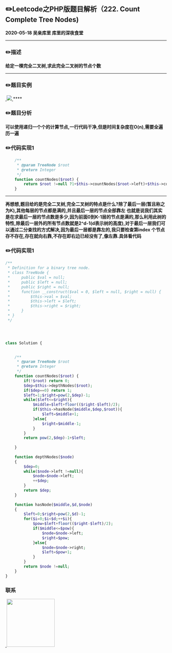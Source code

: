## :pencil2:Leetcode之PHP版题目解析（222. Count Complete Tree Nodes)
**2020-05-18 吴亲库里 库里的深夜食堂**
****
### :pencil2:描述
**给定一棵完全二叉树,求此完全二叉树的节点个数**
****
### :pencil2:题目实例
<a href="https://github.com/wuqinqiang/">
​    <img src="https://github.com/wuqinqiang/Lettcode-php/blob/master/images/222.png">
</a> 
****

### :pencil2:题目分析
**可以使用递归一个个的计算节点,一行代码干净,但是时间复杂度在O(n),需要全遍历一遍**
    
### :pencil2:代码实现1
          
```php
    /**
     * @param TreeNode $root
     * @return Integer
     */
    function countNodes($root) {
        return $root !=null ?1+$this->countNodes($root->left)+$this->countNodes($root->right):0;
    }
```
****

**再想想,题目给的是完全二叉树,完全二叉树的特点是什么?除了最后一层(暂且称之为K),其他每层的节点都是满的,并且最后一层的节点全部靠左**
**也就是说我们其实是在求最后一层的节点数是多少,因为前面0到K-1层的节点是满的,那么利用此树的特性,除最后一层外的所有节点数就是2^d-1(d表示树的高度),对于最后一层我们可以通过二分查找的方式解决,因为最后一层都是靠左的,我只要检查第index 个节点存不存在,存在就向右靠,不存在即右边已经没有了,像左靠.具体看代码**

### :pencil2:代码实现1
```php
/**
 * Definition for a binary tree node.
 * class TreeNode {
 *     public $val = null;
 *     public $left = null;
 *     public $right = null;
 *     function __construct($val = 0, $left = null, $right = null) {
 *         $this->val = $val;
 *         $this->left = $left;
 *         $this->right = $right;
 *     }
 * }
 */




class Solution {
    

    /**
     * @param TreeNode $root
     * @return Integer
     */
    function countNodes($root) {
        if(!$root) return 0;
        $dep=$this->depthNodes($root);
        if($dep==0) return 1;
        $left=1;$right=pow(2,$dep)-1;
        while($left<=$right){
            $middle=$left+floor(($right-$left)/2);
            if($this->hasNode($middle,$dep,$root)){
                $left=$middle+1;
            }else{
                $right=$middle-1;
            }
        }
        return pow(2,$dep)-1+$left;
        
    }
    
    function depthNodes($node)
    {
        $dep=0;
        while($node->left !=null){
            $node=$node->left;
            ++$dep;
        }
        return $dep;
    }
    
    function hasNode($middle,$d,$node)
    {
        $left=0;$right=pow(2,$d)-1;
        for($i=0;$i<$d;++$i){
            $pow=$left+floor(($right-$left)/2);
            if($middle<=$pow){
                $node=$node->left;
                $right=$pow;
            }else{
                $node=$node->right;
                $left=$pow+1;
            }
        }
        return $node !=null;
    }
}
```

### 联系

<a href="https://github.com/wuqinqiang/">
​    <img src="https://github.com/wuqinqiang/Lettcode-php/blob/master/qrcode_for_gh_c194f9d4cdb1_430.jpg" width="150px" height="150px">
</a> 
   
    
    
    

